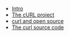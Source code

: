 * [Intro](intro.md)
* [The cURL project](curl.md)
* [curl and open source](opensource.md)
* [The curl source code](sourcecode.md)
